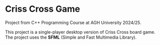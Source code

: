 # Criss Cross Game

Project from C++ Programming Course at AGH University 2024/25.

This project is a single-player desktop version of Criss Cross board game. 
The project uses the **SFML** (Simple and Fast Multimedia Library).
